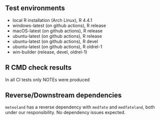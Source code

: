 ## Test environments

* local R installation (Arch Linux), R 4.4.1
* windows-latest (on github actions), R release
* macOS-latest (on github actions), R release
* ubuntu-latest (on github actions), R release
* ubuntu-latest (on github actions), R devel
* ubuntu-latest (on github actions), R oldrel-1
* win-builder (release, devel, oldrel-1)

## R CMD check results

In all CI tests only NOTEs were produced

## Reverse/Downstream dependencies

`meteoland` has a reverse dependency with `medfate` and `medfateland`, both 
under our responsibility. No dependency issues expected.
